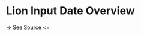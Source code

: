 # Lion Input Date Overview

[=> See Source <=](../../../docs/components/inputs/input-date/overview.md)

